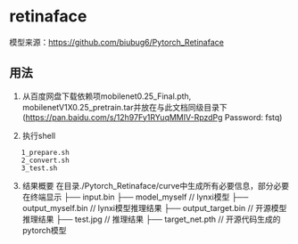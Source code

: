 # retinaface

模型来源：https://github.com/biubug6/Pytorch_Retinaface


## 用法

1. 从百度网盘下载依赖项mobilenet0.25_Final.pth, mobilenetV1X0.25_pretrain.tar并放在与此文档同级目录下
(https://pan.baidu.com/s/12h97Fy1RYuqMMIV-RpzdPg  Password: fstq)

2. 执行shell
```shell
   1_prepare.sh
   2_convert.sh
   3_test.sh
```

3. 结果概要
在目录./Pytorch_Retinaface/curve中生成所有必要信息，部分必要在终端显示
├── input.bin
├── model_myself            // lynxi模型
├── output_myself.bin       // lynxi模型推理结果
├── output_target.bin       // 开源模型推理结果
├── test.jpg                // 推理结果
├── target_net.pth          // 开源代码生成的pytorch模型
